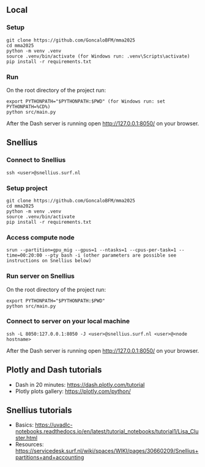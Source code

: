 ## Local
### Setup
```
git clone https://github.com/GoncaloBFM/mma2025
cd mma2025
python -m venv .venv
source .venv/bin/activate (for Windows run: .venv\Scripts\activate)
pip install -r requirements.txt
```

### Run
On the root directory of the project run:
```
export PYTHONPATH="$PYTHONPATH:$PWD" (for Windows run: set PYTHONPATH=%CD%)
python src/main.py
```

After the Dash server is running open http://127.0.0.1:8050/ on your browser.



## Snellius
### Connect to Snellius
```
ssh <user>@snellius.surf.nl 
```

### Setup project
```
git clone https://github.com/GoncaloBFM/mma2025
cd mma2025
python -m venv .venv
source .venv/bin/activate 
pip install -r requirements.txt
```

### Access compute node
```
srun --partition=gpu_mig --gpus=1 --ntasks=1 --cpus-per-task=1 --time=00:20:00 --pty bash -i (other parameters are possible see instructions on Snellius below)
```

### Run server on Snellius
On the root directory of the project run:
```
export PYTHONPATH="$PYTHONPATH:$PWD" 
python src/main.py
```

### Connect to server on your local machine
```
ssh -L 8050:127.0.0.1:8050 -J <user>@snellius.surf.nl <user>@<node hostname>
```

After the Dash server is running open http://127.0.0.1:8050/ on your browser.


## Plotly and Dash tutorials
- Dash in 20 minutes: https://dash.plotly.com/tutorial
- Plotly plots gallery: https://plotly.com/python/

## Snellius tutorials
- Basics: https://uvadlc-notebooks.readthedocs.io/en/latest/tutorial_notebooks/tutorial1/Lisa_Cluster.html
- Resources: https://servicedesk.surf.nl/wiki/spaces/WIKI/pages/30660209/Snellius+partitions+and+accounting




